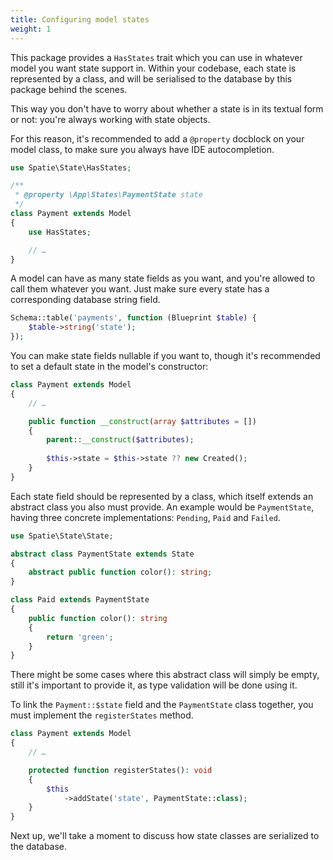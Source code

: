 ```yaml
---
title: Configuring model states
weight: 1
---
```


This package provides a `HasStates` trait which you can use in whatever model you want state support in. Within your codebase, each state is represented by a class, and will be serialised to the database by this package behind the scenes.

This way you don't have to worry about whether a state is in its textual form or not: you're always working with state objects.

For this reason, it's recommended to add a `@property` docblock on your model class, to make sure you always have IDE autocompletion.

```php
use Spatie\State\HasStates;

/**
 * @property \App\States\PaymentState state
 */
class Payment extends Model
{
    use HasStates;

    // …
}
```

A model can have as many state fields as you want, and you're allowed to call them whatever you want. Just make sure every state has a corresponding database string field.

```php
Schema::table('payments', function (Blueprint $table) {
    $table->string('state');
});
```

You can make state fields nullable if you want to, though it's recommended to set a default state in the model's constructor:

```php
class Payment extends Model
{
    // …

    public function __construct(array $attributes = [])
    {
        parent::__construct($attributes);
        
        $this->state = $this->state ?? new Created();
    }
}
``` 

Each state field should be represented by a class, which itself extends an abstract class you also must provide. An example would be `PaymentState`, having three concrete implementations: `Pending`, `Paid` and `Failed`.

```php
use Spatie\State\State;

abstract class PaymentState extends State
{
    abstract public function color(): string;
}
```

```php
class Paid extends PaymentState
{
    public function color(): string
    {
        return 'green';
    }
}
```

There might be some cases where this abstract class will simply be empty, still it's important to provide it, as type validation will be done using it.

To link the `Payment::$state` field and the `PaymentState` class together, you must implement the `registerStates` method.

```php
class Payment extends Model
{
    // …

    protected function registerStates(): void
    {
        $this
            ->addState('state', PaymentState::class);
    }
}
```

Next up, we'll take a moment to discuss how state classes are serialized to the database.
